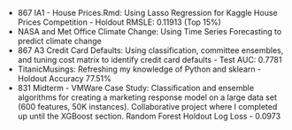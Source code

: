 * 867 IA1 - House Prices.Rmd: Using Lasso Regression for Kaggle House Prices Competition -  Holdout RMSLE: 0.11913 (Top 15%)
* NASA and Met Office Climate Change: Using Time Series Forecasting to predict climate change  
* 867 A3 Credit Card Defaults: Using classification, committee ensembles, and tuning cost matrix to identify credit card defaults - Test AUC: 0.7781
* TitanicMusings: Refreshing my knowledge of Python and sklearn - Holdout Accuracy 77.51%
* 831 Midterm - VMWare Case Study: Classification and ensemble algorithms for creating a marketing response model on a large data set (600 features, 50K instances). Collaborative project where I completed up until the XGBoost section. Random Forest Holdout Log Loss - 0.0973
